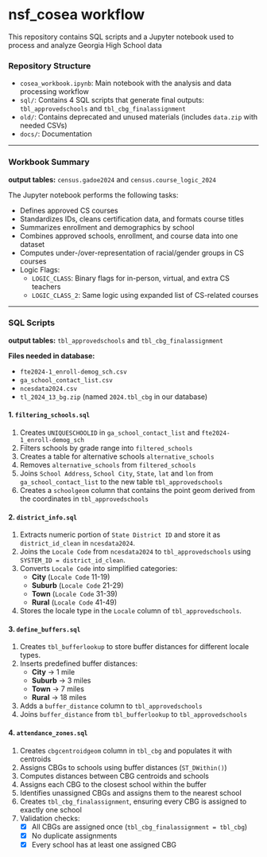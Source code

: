 # nsf_cosea workflow

This repository contains SQL scripts and a Jupyter notebook used to process and analyze Georgia High School data

### Repository Structure

- `cosea_workbook.ipynb`: Main notebook with the analysis and data processing workflow
- `sql/`: Contains 4 SQL scripts that generate final outputs: `tbl_approvedschools` and `tbl_cbg_finalassignment`
- `old/`: Contains deprecated and unused materials (includes `data.zip` with needed CSVs)
- `docs/`: Documentation

---

### Workbook Summary
**output tables:** `census.gadoe2024` and `census.course_logic_2024`

The Jupyter notebook performs the following tasks:

- Defines approved CS courses
- Standardizes IDs, cleans certification data, and formats course titles
- Summarizes enrollment and demographics by school
- Combines approved schools, enrollment, and course data into one dataset
- Computes under-/over-representation of racial/gender groups in CS courses
- Logic Flags:
  - `LOGIC_CLASS`: Binary flags for in-person, virtual, and extra CS teachers
  - `LOGIC_CLASS_2`: Same logic using expanded list of CS-related courses

---

### SQL Scripts
**output tables:** `tbl_approvedschools` and `tbl_cbg_finalassignment`

**Files needed in database:**
- `fte2024-1_enroll-demog_sch.csv`
- `ga_school_contact_list.csv`
- `ncesdata2024.csv`
- `tl_2024_13_bg.zip` (named `2024.tbl_cbg` in our database)

#### 1. `filtering_schools.sql`
1. Creates `UNIQUESCHOOLID` in `ga_school_contact_list` and `fte2024-1_enroll-demog_sch`
2. Filters schools by grade range into `filtered_schools`
3. Creates a table for alternative schools `alternative_schools`
4. Removes `alternative_schools` from `filtered_schools`
5. Joins `School Address`, `School City`, `State`, `lat` and `lon` from `ga_school_contact_list` to the new table `tbl_approvedschools`
6. Creates a `schoolgeom` column  that contains the point geom derived from the coordinates in `tbl_approvedschools`

#### 2. `district_info.sql`
1. Extracts numeric portion of `State District ID` and store it as `district_id_clean` in `ncesdata2024`.
2. Joins the `Locale Code` from `ncesdata2024` to `tbl_approvedschools` using `SYSTEM_ID = district_id_clean`.
3. Converts `Locale Code` into simplified categories:  
   - **City** (`Locale Code` 11-19)  
   - **Suburb** (`Locale Code` 21-29)  
   - **Town** (`Locale Code` 31-39)  
   - **Rural** (`Locale Code` 41-49)  
4. Stores the locale type in the `Locale` column of `tbl_approvedschools`.

#### 3. `define_buffers.sql`
1. Creates `tbl_bufferlookup` to store buffer distances for different locale types.
2. Inserts predefined buffer distances:
   - **City** → 1 mile  
   - **Suburb** → 3 miles  
   - **Town** → 7 miles  
   - **Rural** → 18 miles  
3. Adds a `buffer_distance` column to `tbl_approvedschools`
4. Joins `buffer_distance` from `tbl_bufferlookup` to `tbl_approvedschools`

#### 4. `attendance_zones.sql`
1. Creates `cbgcentroidgeom` column in `tbl_cbg` and populates it with centroids
2. Assigns CBGs to schools using buffer distances (`ST_DWithin()`)
3. Computes distances between CBG centroids and schools
4. Assigns each CBG to the closest school within the buffer
5. Identifies unassigned CBGs and assigns them to the nearest school
6. Creates `tbl_cbg_finalassignment`, ensuring every CBG is assigned to exactly one school
7. Validation checks:
   - [x] All CBGs are assigned once (`tbl_cbg_finalassignment = tbl_cbg`)
   - [x] No duplicate assignments
   - [x] Every school has at least one assigned CBG
